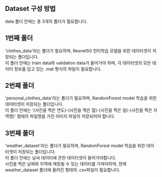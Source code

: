## Dataset 구성 방법
data 폴더 안에는 총 3개의 폴더가 필요합니다.

## 1번째 폴더
'clothes_data'라는 폴더가 필요하며, Resnet50 전이학습 모델을 위한 데이터셋이 저장되는 폴더입니다.  
이 폴더 안에는 train data와 validation data가 들어가야 하며, 각 데이터셋의 모든 데이터 정보를 담고 있는 .mat 형식의 파일이 필요합니다.

## 2번째 폴더
'personal_clothes_data'라는 폴더가 필요하며, RandomForest model 학습을 위한 데이터셋이 저장되는 폴더입니다.  
이 폴더 안에는 '(사진을 찍은 연도)-(사진을 찍은 월)-(사진을 찍은 일)-(사진을 찍은 지역명)' 형태의 파일명을 가진 이미지 파일이 저장되어야 합니다.

## 3번째 폴더
'weather_dataset'라는 폴더가 필요하며, RandomForest model 학습을 위한 데이터셋이 저장되는 폴더입니다.  
이 폴더 안에는 날씨 데이터에 관한 데이터셋이 들어가야합니다.  
사진을 찍은 날짜와 지역에 매칭될 수 있는 데이터를 가져야하며, 현재 weather_dataset 폴더에 올려진 형태의 .csv파일이 필요합니다.
